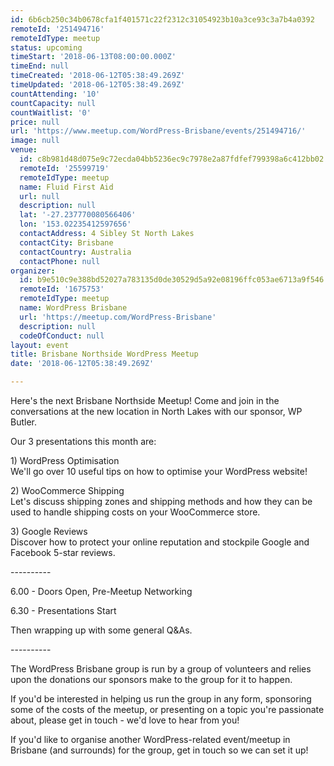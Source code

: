 ```yaml
---
id: 6b6cb250c34b0678cfa1f401571c22f2312c31054923b10a3ce93c3a7b4a0392
remoteId: '251494716'
remoteIdType: meetup
status: upcoming
timeStart: '2018-06-13T08:00:00.000Z'
timeEnd: null
timeCreated: '2018-06-12T05:38:49.269Z'
timeUpdated: '2018-06-12T05:38:49.269Z'
countAttending: '10'
countCapacity: null
countWaitlist: '0'
price: null
url: 'https://www.meetup.com/WordPress-Brisbane/events/251494716/'
image: null
venue:
  id: c8b981d48d075e9c72ecda04bb5236ec9c7978e2a87fdfef799398a6c412bb02
  remoteId: '25599719'
  remoteIdType: meetup
  name: Fluid First Aid
  url: null
  description: null
  lat: '-27.237770080566406'
  lon: '153.02235412597656'
  contactAddress: 4 Sibley St North Lakes
  contactCity: Brisbane
  contactCountry: Australia
  contactPhone: null
organizer:
  id: b9e510c9e388bd52027a783135d0de30529d5a92e08196ffc053ae6713a9f546
  remoteId: '1675753'
  remoteIdType: meetup
  name: WordPress Brisbane
  url: 'https://meetup.com/WordPress-Brisbane'
  description: null
  codeOfConduct: null
layout: event
title: Brisbane Northside WordPress Meetup
date: '2018-06-12T05:38:49.269Z'

---
```

<p>Here's the next Brisbane Northside Meetup! Come and join in the conversations at the new location in North Lakes with our sponsor, WP Butler.</p> <p>Our 3 presentations this month are:</p> <p>1) WordPress Optimisation<br/>We'll go over 10 useful tips on how to optimise your WordPress website!</p> <p>2) WooCommerce Shipping<br/>Let's discuss shipping zones and shipping methods and how they can be used to handle shipping costs on your WooCommerce store.</p> <p>3) Google Reviews<br/>Discover how to protect your online reputation and stockpile Google and Facebook 5-star reviews.</p> <p>----------</p> <p>6.00 - Doors Open, Pre-Meetup Networking</p> <p>6.30 - Presentations Start</p> <p>Then wrapping up with some general Q&amp;As.</p> <p>----------</p> <p>The WordPress Brisbane group is run by a group of volunteers and relies upon the donations our sponsors make to the group for it to happen.</p> <p>If you'd be interested in helping us run the group in any form, sponsoring some of the costs of the meetup, or presenting on a topic you're passionate about, please get in touch - we'd love to hear from you!</p> <p>If you'd like to organise another WordPress-related event/meetup in Brisbane (and surrounds) for the group, get in touch so we can set it up!</p>
